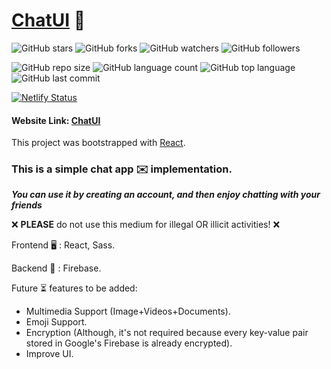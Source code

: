 # [ChatUI](https://chatui.netlify.com) 	:incoming_envelope: 

![GitHub stars](https://img.shields.io/github/stars/atkvishnu/ChatUI?style=social)
![GitHub forks](https://img.shields.io/github/forks/atkvishnu/ChatUI?style=plastic)
![GitHub watchers](https://img.shields.io/github/watchers/atkvishnu/ChatUI?style=flat)
![GitHub followers](https://img.shields.io/github/followers/atkvishnu?style=flat)

![GitHub repo size](https://img.shields.io/github/repo-size/atkvishnu/ChatUI?style=for-the-badge)
![GitHub language count](https://img.shields.io/github/languages/count/atkvishnu/ChatUI?style=flat-square)
![GitHub top language](https://img.shields.io/github/languages/top/atkvishnu/ChatUI?style=flat-square)
![GitHub last commit](https://img.shields.io/github/last-commit/atkvishnu/ChatUI?color=red&style=flat-square)

[![Netlify Status](https://api.netlify.com/api/v1/badges/9e2d536d-1619-40a0-8ded-33e714fe46f9/deploy-status)](https://app.netlify.com/sites/chatui/deploys)

#### Website Link: [ChatUI](https://chatui.netlify.com)

This project was bootstrapped with [React](https://github.com/facebook/create-react-app).

### This is a **simple chat app :envelope: implementation**.

***You can use it by creating an account, and then enjoy chatting with your friends***

:x: **PLEASE** do not use this medium for illegal OR illicit activities! :x:

Frontend :desktop_computer: : React, Sass.

Backend :electric_plug: : Firebase.

Future :hourglass_flowing_sand: features to be added:

- Multimedia Support (Image+Videos+Documents).
- Emoji Support.
- Encryption (Although, it's not required because every key-value pair stored in Google's Firebase is already encrypted).
- Improve UI.
